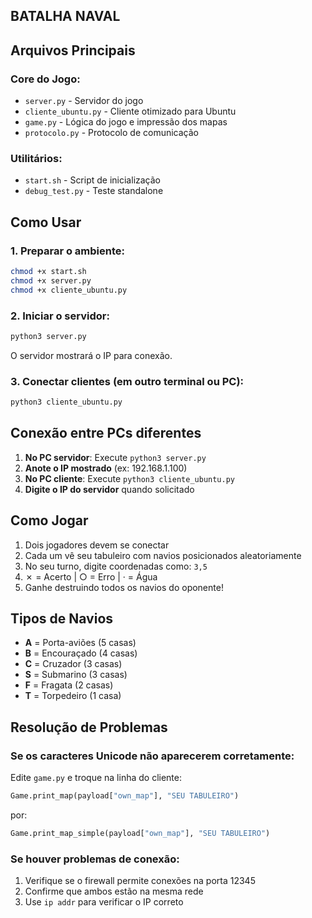 ## BATALHA NAVAL

## Arquivos Principais

### Core do Jogo:
- `server.py` - Servidor do jogo
- `cliente_ubuntu.py` - Cliente otimizado para Ubuntu
- `game.py` - Lógica do jogo e impressão dos mapas
- `protocolo.py` - Protocolo de comunicação

### Utilitários:
- `start.sh` - Script de inicialização
- `debug_test.py` - Teste standalone

## Como Usar

### 1. Preparar o ambiente:
```bash
chmod +x start.sh
chmod +x server.py
chmod +x cliente_ubuntu.py
```

### 2. Iniciar o servidor:
```bash
python3 server.py
```
O servidor mostrará o IP para conexão.

### 3. Conectar clientes (em outro terminal ou PC):
```bash
python3 cliente_ubuntu.py
```

## Conexão entre PCs diferentes

1. **No PC servidor**: Execute `python3 server.py`
2. **Anote o IP mostrado** (ex: 192.168.1.100)
3. **No PC cliente**: Execute `python3 cliente_ubuntu.py`
4. **Digite o IP do servidor** quando solicitado

## Como Jogar

1. Dois jogadores devem se conectar
2. Cada um vê seu tabuleiro com navios posicionados aleatoriamente
3. No seu turno, digite coordenadas como: `3,5`
4. ✗ = Acerto | ○ = Erro | · = Água
5. Ganhe destruindo todos os navios do oponente!

## Tipos de Navios

- **A** = Porta-aviões (5 casas)
- **B** = Encouraçado (4 casas)  
- **C** = Cruzador (3 casas)
- **S** = Submarino (3 casas)
- **F** = Fragata (2 casas)
- **T** = Torpedeiro (1 casa)

## Resolução de Problemas

### Se os caracteres Unicode não aparecerem corretamente:
Edite `game.py` e troque na linha do cliente:
```python
Game.print_map(payload["own_map"], "SEU TABULEIRO")
```
por:
```python
Game.print_map_simple(payload["own_map"], "SEU TABULEIRO")
```

### Se houver problemas de conexão:
1. Verifique se o firewall permite conexões na porta 12345
2. Confirme que ambos estão na mesma rede
3. Use `ip addr` para verificar o IP correto

